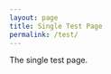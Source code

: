 ```yaml
---
layout: page
title: Single Test Page
permalink: /test/
---
```


The single test page.
<script src="https://code.jquery.com/jquery-3.3.1.min.js" integrity="sha256-FgpCb/KJQlLNfOu91ta32o/NMZxltwRo8QtmkMRdAu8=" crossorigin="anonymous"></script>
<script src="https://cdnjs.cloudflare.com/ajax/libs/showdown/1.8.6/showdown.min.js"></script>
<script type="text/javascript" src="js/comment.js"></script>
<script type="text/javascript">
  Comments.init("JiYouMCC", "git-comment");
  var callback = function(data) {
    for (var i = data.length - 1; i >= 0; i--) {
      var commentData = data[i];
      var userName = commentData.user.login;
      var userAvatar = commentData.user.avatar_url;
      var userLink = commentData.user.html_url;
      var date = new Date(commentData.created_at);
      var converter = new showdown.Converter();
      var html = converter.makeHtml(commentData.body);
      $("#comments").append(
        $("<div class='comment'></div>").append(
          $("<p></p>").text(userName + " @ " + date)
        ).append(
          $(html)
        )
      );
    }
  console.log(data);
}
  Comments.get(2, callback);
   </script>
  <div id="comments"></div>
